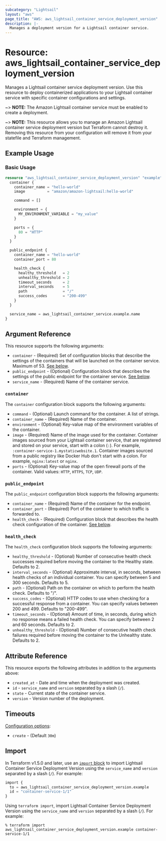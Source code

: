 ```yaml
---
subcategory: "Lightsail"
layout: "aws"
page_title: "AWS: aws_lightsail_container_service_deployment_version"
description: |-
  Manages a deployment version for a Lightsail container service.
---
```


# Resource: aws_lightsail_container_service_deployment_version

Manages a Lightsail container service deployment version. Use this resource to deploy containerized applications to your Lightsail container service with specific container configurations and settings.

~> **NOTE:** The Amazon Lightsail container service must be enabled to create a deployment.

~> **NOTE:** This resource allows you to manage an Amazon Lightsail container service deployment version but Terraform cannot destroy it. Removing this resource from your configuration will remove it from your statefile and Terraform management.

## Example Usage

### Basic Usage

```terraform
resource "aws_lightsail_container_service_deployment_version" "example" {
  container {
    container_name = "hello-world"
    image          = "amazon/amazon-lightsail:hello-world"

    command = []

    environment = {
      MY_ENVIRONMENT_VARIABLE = "my_value"
    }

    ports = {
      80 = "HTTP"
    }
  }

  public_endpoint {
    container_name = "hello-world"
    container_port = 80

    health_check {
      healthy_threshold   = 2
      unhealthy_threshold = 2
      timeout_seconds     = 2
      interval_seconds    = 5
      path                = "/"
      success_codes       = "200-499"
    }
  }

  service_name = aws_lightsail_container_service.example.name
}
```

## Argument Reference

This resource supports the following arguments:

* `container` - (Required) Set of configuration blocks that describe the settings of the containers that will be launched on the container service. Maximum of 53. [See below](#container).
* `public_endpoint` - (Optional) Configuration block that describes the settings of the public endpoint for the container service. [See below](#public_endpoint).
* `service_name` - (Required) Name of the container service.

### `container`

The `container` configuration block supports the following arguments:

* `command` - (Optional) Launch command for the container. A list of strings.
* `container_name` - (Required) Name of the container.
* `environment` - (Optional) Key-value map of the environment variables of the container.
* `image` - (Required) Name of the image used for the container. Container images sourced from your Lightsail container service, that are registered and stored on your service, start with a colon (`:`). For example, `:container-service-1.mystaticwebsite.1`. Container images sourced from a public registry like Docker Hub don't start with a colon. For example, `nginx:latest` or `nginx`.
* `ports` - (Optional) Key-value map of the open firewall ports of the container. Valid values: `HTTP`, `HTTPS`, `TCP`, `UDP`.

### `public_endpoint`

The `public_endpoint` configuration block supports the following arguments:

* `container_name` - (Required) Name of the container for the endpoint.
* `container_port` - (Required) Port of the container to which traffic is forwarded to.
* `health_check` - (Required) Configuration block that describes the health check configuration of the container. [See below](#health_check).

### `health_check`

The `health_check` configuration block supports the following arguments:

* `healthy_threshold` - (Optional) Number of consecutive health check successes required before moving the container to the Healthy state. Defaults to 2.
* `interval_seconds` - (Optional) Approximate interval, in seconds, between health checks of an individual container. You can specify between 5 and 300 seconds. Defaults to 5.
* `path` - (Optional) Path on the container on which to perform the health check. Defaults to "/".
* `success_codes` - (Optional) HTTP codes to use when checking for a successful response from a container. You can specify values between 200 and 499. Defaults to "200-499".
* `timeout_seconds` - (Optional) Amount of time, in seconds, during which no response means a failed health check. You can specify between 2 and 60 seconds. Defaults to 2.
* `unhealthy_threshold` - (Optional) Number of consecutive health check failures required before moving the container to the Unhealthy state. Defaults to 2.

## Attribute Reference

This resource exports the following attributes in addition to the arguments above:

* `created_at` - Date and time when the deployment was created.
* `id` - `service_name` and `version` separated by a slash (`/`).
* `state` - Current state of the container service.
* `version` - Version number of the deployment.

## Timeouts

[Configuration options](https://developer.hashicorp.com/terraform/language/resources/syntax#operation-timeouts):

* `create` - (Default `30m`)

## Import

In Terraform v1.5.0 and later, use an [`import` block](https://developer.hashicorp.com/terraform/language/import) to import Lightsail Container Service Deployment Version using the `service_name` and `version` separated by a slash (`/`). For example:

```terraform
import {
  to = aws_lightsail_container_service_deployment_version.example
  id = "container-service-1/1"
}
```

Using `terraform import`, import Lightsail Container Service Deployment Version using the `service_name` and `version` separated by a slash (`/`). For example:

```console
% terraform import aws_lightsail_container_service_deployment_version.example container-service-1/1
```
